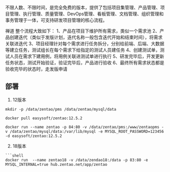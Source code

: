 不限人数、不限时间，是完全免费的版本，提供了包括项目集管理、产品管理、项目管理、执行管理、质量管理、DevOps管理、看板管理、文档管理、组织管理和事务管理于一体，可支持研发项目管理的核心流程。


禅道 整个流程大致如下：
1、产品在项目下维护所有需求，类似一个需求池
2、产品创建迭代（类似于发版计划，迭代名称一般包含迭代开始和结束时间），将需求关联进迭代
3、项目经理针对每个需求进行任务拆分，分别给前端、后端、大数据等建立任务，测试组长在每个需求下给指定的测试人员建任务
4、创建测试单，测试人员在需求下建用例，将用例关联进测试单进行执行
5、研发完毕后，开发更新任务状态，测试开始验证，验证完毕后，产品进行验收
6、最终所有需求状态都是验收完毕的状态时，走发版申请



## 部署
1. 12版本
```
mkdir -p /data/zentao/pms /data/zentao/mysql/data

docker pull easysoft/zentao:12.5.2

docker run --name zentao -p 84:80 -v /data/zentao/pms:/www/zentaopms -v /data/zentao/mysql/data:/var/lib/mysql -e MYSQL_ROOT_PASSWORD=123456 -d easysoft/zentao:12.5.2
```
2. 18版本
```
```shell
docker run  --name zentao18 -v /data/zendao18:/data -p 83:80 -e MYSQL_INTERNAL=true hub.zentao.net/app/zentao
```
```